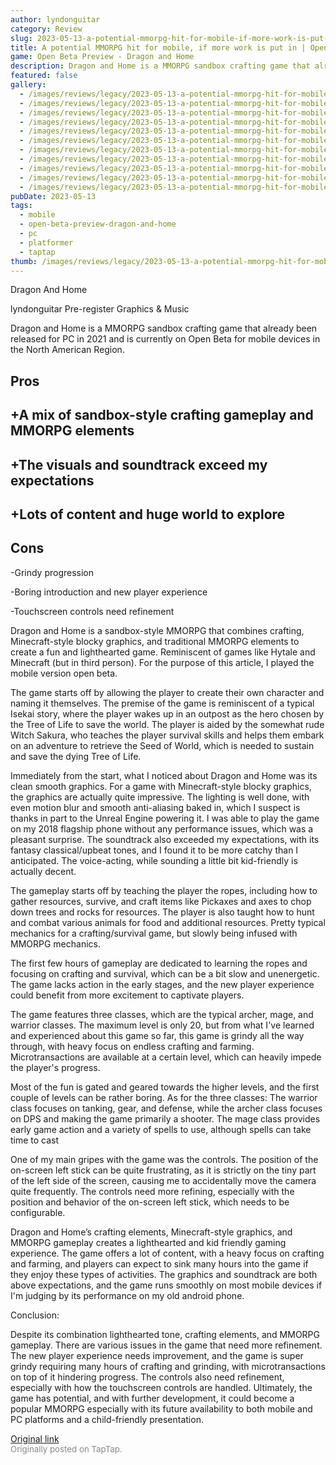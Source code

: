 ```yaml
---
author: lyndonguitar
category: Review
slug: 2023-05-13-a-potential-mmorpg-hit-for-mobile-if-more-work-is-put-in-open-beta-preview-dragon-and
title: A potential MMORPG hit for mobile, if more work is put in | Open Beta Preview - Dragon and Home
game: Open Beta Preview - Dragon and Home
description: Dragon and Home is a MMORPG sandbox crafting game that already been released for PC in 2021 and is currently on Open Beta for mobile devices in the North American Region.
featured: false
gallery:
  - /images/reviews/legacy/2023-05-13-a-potential-mmorpg-hit-for-mobile-if-more-work-is-put-in--open-beta-preview---dragon-and--0.avif
  - /images/reviews/legacy/2023-05-13-a-potential-mmorpg-hit-for-mobile-if-more-work-is-put-in--open-beta-preview---dragon-and--1.avif
  - /images/reviews/legacy/2023-05-13-a-potential-mmorpg-hit-for-mobile-if-more-work-is-put-in--open-beta-preview---dragon-and--2.avif
  - /images/reviews/legacy/2023-05-13-a-potential-mmorpg-hit-for-mobile-if-more-work-is-put-in--open-beta-preview---dragon-and--3.avif
  - /images/reviews/legacy/2023-05-13-a-potential-mmorpg-hit-for-mobile-if-more-work-is-put-in--open-beta-preview---dragon-and--4.avif
  - /images/reviews/legacy/2023-05-13-a-potential-mmorpg-hit-for-mobile-if-more-work-is-put-in--open-beta-preview---dragon-and--5.avif
  - /images/reviews/legacy/2023-05-13-a-potential-mmorpg-hit-for-mobile-if-more-work-is-put-in--open-beta-preview---dragon-and--6.avif
  - /images/reviews/legacy/2023-05-13-a-potential-mmorpg-hit-for-mobile-if-more-work-is-put-in--open-beta-preview---dragon-and--7.avif
  - /images/reviews/legacy/2023-05-13-a-potential-mmorpg-hit-for-mobile-if-more-work-is-put-in--open-beta-preview---dragon-and--8.avif
  - /images/reviews/legacy/2023-05-13-a-potential-mmorpg-hit-for-mobile-if-more-work-is-put-in--open-beta-preview---dragon-and--9.avif
  - /images/reviews/legacy/2023-05-13-a-potential-mmorpg-hit-for-mobile-if-more-work-is-put-in--open-beta-preview---dragon-and--10.avif
pubDate: 2023-05-13
tags:
  - mobile
  - open-beta-preview-dragon-and-home
  - pc
  - platformer
  - taptap
thumb: /images/reviews/legacy/2023-05-13-a-potential-mmorpg-hit-for-mobile-if-more-work-is-put-in--open-beta-preview---dragon-and--0.avif
---
```


Dragon And Home

lyndonguitar
Pre-register
Graphics & Music

Dragon and Home is a MMORPG sandbox crafting game that already been released for PC in 2021 and is currently on Open Beta for mobile devices in the North American Region.




## Pros



## +A mix of sandbox-style crafting gameplay and MMORPG elements


## +The visuals and soundtrack exceed my expectations


## +Lots of content and huge world to explore




## Cons


-Grindy progression

-Boring introduction and new player experience

-Touchscreen controls need refinement

Dragon and Home is a sandbox-style MMORPG that combines crafting, Minecraft-style blocky graphics, and traditional MMORPG elements to create a fun and lighthearted game. Reminiscent of games like Hytale and Minecraft (but in third person). For the purpose of this article, I played the mobile version open beta.

The game starts off by allowing the player to create their own character and naming it themselves. The premise of the game is reminiscent of a typical Isekai story, where the player wakes up in an outpost as the hero chosen by the Tree of Life to save the world. The player is aided by the somewhat rude Witch Sakura, who teaches the player survival skills and helps them embark on an adventure to retrieve the Seed of World, which is needed to sustain and save the dying Tree of Life.

Immediately from the start, what I noticed about Dragon and Home was its clean smooth graphics. For a game with Minecraft-style blocky graphics, the graphics are actually quite impressive. The lighting is well done, with even motion blur and smooth anti-aliasing baked in, which I suspect is thanks in part to the Unreal Engine powering it. I was able to play the game on my 2018 flagship phone without any performance issues, which was a pleasant surprise. The soundtrack also exceeded my expectations, with its fantasy classical/upbeat tones, and I found it to be more catchy than I anticipated. The voice-acting, while sounding a little bit kid-friendly is actually decent.

The gameplay starts off by teaching the player the ropes, including how to gather resources, survive, and craft items like Pickaxes and axes to chop down trees and rocks for resources. The player is also taught how to hunt and combat various animals for food and additional resources. Pretty typical mechanics for a crafting/survival game, but slowly being infused with MMORPG mechanics.

The first few hours of gameplay are dedicated to learning the ropes and focusing on crafting and survival, which can be a bit slow and unenergetic. The game lacks action in the early stages, and the new player experience could benefit from more excitement to captivate players.

The game features three classes, which are the typical archer, mage, and warrior classes. The maximum level is only 20, but from what I've learned and experienced about this game so far, this game is grindy all the way through, with heavy focus on endless crafting and farming. Microtransactions are available at a certain level, which can heavily impede the player's progress.

Most of the fun is gated and geared towards the higher levels, and the first couple of levels can be rather boring. As for the three classes: The warrior class focuses on tanking, gear, and defense, while the archer class focuses on DPS and making the game primarily a shooter. The mage class provides early game action and a variety of spells to use, although spells can take time to cast

One of my main gripes with the game was the controls. The position of the on-screen left stick can be quite frustrating, as it is strictly on the tiny part of the left side of the screen, causing me to accidentally move the camera quite frequently. The controls need more refining, especially with the position and behavior of the on-screen left stick, which needs to be configurable.

Dragon and Home’s crafting elements, Minecraft-style graphics, and MMORPG gameplay creates a lighthearted and kid friendly gaming experience. The game offers a lot of content, with a heavy focus on crafting and farming, and players can expect to sink many hours into the game if they enjoy these types of activities. The graphics and soundtrack are both above expectations, and the game runs smoothly on most mobile devices if I'm judging by its performance on my old android phone.

Conclusion:

Despite its combination lighthearted tone, crafting elements, and MMORPG gameplay. There are various issues in the game that need more refinement. The new player experience needs improvement, and the game is super grindy requiring many hours of crafting and grinding, with microtransactions on top of it hindering progress. The controls also need refinement, especially with how the touchscreen controls are handled. Ultimately, the game has potential, and with further development, it could become a popular MMORPG especially with its future availability to both mobile and PC platforms and a child-friendly presentation.

[Original link](https://www.taptap.io/post/5415848)<br><span style="font-size: 0.95em; color: #888;">Originally posted on TapTap.</span>